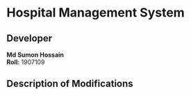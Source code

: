 # Hospital Management System


## Developer
**Md Sumon Hossain**  
**Roll:** 1907109

## Description of Modifications
